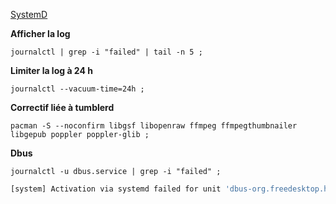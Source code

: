 [SystemD](https://github.com/dexter74/Archlinux/blob/main/Documentation/SystemD.MD)


**Afficher la log**
```
journalctl | grep -i "failed" | tail -n 5 ;
```

**Limiter la log à 24 h**
```
journalctl --vacuum-time=24h ;
```

**Correctif liée à tumblerd**

```
pacman -S --noconfirm libgsf libopenraw ffmpeg ffmpegthumbnailer libgepub poppler poppler-glib ;
```


**Dbus**
```
journalctl -u dbus.service | grep -i "failed" ;
```


```bash
[system] Activation via systemd failed for unit 'dbus-org.freedesktop.home1.service': Unit dbus-org.freedesktop.home1.service not found.
```
